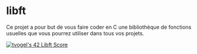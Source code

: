 # libft
Ce projet a pour but de vous faire coder en C une bibliothèque de fonctions usuelles que vous pourrez utiliser dans tous vos projets.

[![tvogel's 42 Libft Score](https://badge42.vercel.app/api/v2/cl1rubgx8001609k1l1ufwdr6/project/2034751)](https://github.com/JaeSeoKim/badge42)
